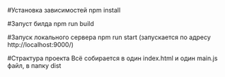 #Установка зависимостей
npm install

#Запуст билда
npm run build

#Запуск локального сервера
npm run start (запускается по адресу http://localhost:9000/)

#Страктура проекта
Всё собирается в один index.html и один main.js файл, в папку dist